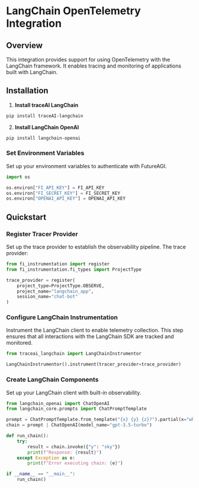 # LangChain OpenTelemetry Integration

## Overview
This integration provides support for using OpenTelemetry with the LangChain framework. It enables tracing and monitoring of applications built with LangChain.

## Installation

1. **Install traceAI LangChain**

```bash
pip install traceAI-langchain
```

2. **Install LangChain OpenAI**

```bash
pip install langchain-openai
```


### Set Environment Variables
Set up your environment variables to authenticate with FutureAGI.

```python
import os

os.environ["FI_API_KEY"] = FI_API_KEY
os.environ["FI_SECRET_KEY"] = FI_SECRET_KEY
os.environ["OPENAI_API_KEY"] = OPENAI_API_KEY
```

## Quickstart

### Register Tracer Provider
Set up the trace provider to establish the observability pipeline. The trace provider:

```python
from fi_instrumentation import register
from fi_instrumentation.fi_types import ProjectType

trace_provider = register(
    project_type=ProjectType.OBSERVE,
    project_name="langchain_app",
    session_name="chat-bot"
)
```

### Configure LangChain Instrumentation
Instrument the LangChain client to enable telemetry collection. This step ensures that all interactions with the LangChain SDK are tracked and monitored.

```python
from traceai_langchain import LangChainInstrumentor

LangChainInstrumentor().instrument(tracer_provider=trace_provider)
```

### Create LangChain Components
Set up your LangChain client with built-in observability.

```python
from langchain_openai import ChatOpenAI
from langchain_core.prompts import ChatPromptTemplate

prompt = ChatPromptTemplate.from_template("{x} {y} {z}?").partial(x="why is", z="blue")
chain = prompt | ChatOpenAI(model_name="gpt-3.5-turbo")

def run_chain():
    try:
        result = chain.invoke({"y": "sky"})
        print(f"Response: {result}")
    except Exception as e:
        print(f"Error executing chain: {e}")

if __name__ == "__main__":
    run_chain()
```


